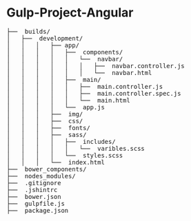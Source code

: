 # Gulp-Project-Angular

<pre>
├──  builds/
│   ├──  development/
│   │   │   ├── app/
│   │   │   │   ├──  components/
│   │   │   │   │   └──  navbar/
│   │   │   │   │   │   ├──  navbar.controller.js
│   │   │   │   │   │   └──  navbar.html
│   │   │   │   ├──  main/
│   │   │   │   │   ├──  main.controller.js
│   │   │   │   │   ├──  main.controller.spec.js
│   │   │   │   │   └──  main.html
│   │   │   │   └──  app.js
│   │   │   ├──  img/
│   │   │   ├──  css/
│   │   │   ├──  fonts/
│   │   │   ├──  sass/
│   │   │   │   ├──  includes/
│   │   │   │   │   └──  varibles.scss
│   │   │   │   └──  styles.scss
│   │   │   └──  index.html
├──  bower_components/
├──  nodes_modules/
├──  .gitignore
├──  .jshintrc
├──  bower.json
├──  gulpfile.js
├──  package.json
</pre>
